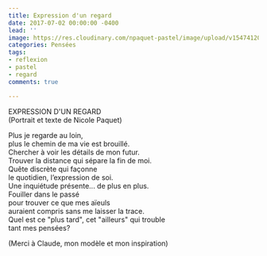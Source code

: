 ```yaml
---
title: Expression d'un regard
date: 2017-07-02 00:00:00 -0400
lead: ''
image: https://res.cloudinary.com/npaquet-pastel/image/upload/v1547412094/Un-regard-de-Claude-pastel-45-X-35-cm-2015.jpg
categories: Pensées
tags:
- reflexion
- pastel
- regard
comments: true

---
```

EXPRESSION D'UN REGARD  
(Portrait et texte de Nicole Paquet)  
  
Plus je regarde au loin,   
plus le chemin de ma vie est brouillé.  
Chercher à voir les détails de mon futur.  
Trouver la distance qui sépare la fin de moi.  
Quête discrète qui façonne  
le quotidien, l’expression de soi.   
Une inquiétude présente... de plus en plus.  
Fouiller dans le passé  
pour trouver ce que mes aïeuls   
auraient compris sans me laisser la trace.  
Quel est ce "plus tard", cet "ailleurs" qui trouble   
tant mes pensées?  
  
(Merci à Claude, mon modèle et mon inspiration)